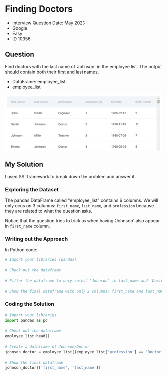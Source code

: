 # Finding Doctors

- Interview Question Date: May 2023
- Google
- Easy
- ID 10356

## Question

Find doctors with the last name of 'Johnson' in the employee list. The output should contain both their first and last names.

- DataFrame: employee_list.
- employee_list

![employee_list](10356.png)

## My Solution

I used SS' framework to break down the problem and answer it.

### Exploring the Dataset

The pandas DataFrame called "employee_list" contains 6 columns. We will only ocus on 3 columns: `first_name`, `last_name`, and `profession` because they are related to what the question asks.

Notice that the question tries to trick us when having 'Johnson' also appear in `first_name` column.

### Writing out the Approach

In Python code:
```python
# Import your libraries (pandas)

# Check out the dataframe

# Filter the dataframe to only select 'Johnson' in last_name and 'Doctor' in profession columns

# Show the final dataframe with only 2 columns: first_name and last_name
```

### Coding the Solution

```python
# Import your libraries
import pandas as pd

# Check out the dataframe
employee_list.head()

# Create a dataframe of Johnson/Doctor
johnson_doctor = employee_list[(employee_list['profession'] == "Doctor") & (employee_list['last_name'] == "Johnson")]

# Show the final dataframe
johnson_doctor[['first_name', 'last_name']]
```